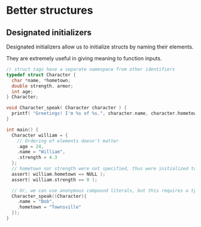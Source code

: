 # Better structures

## Designated initializers

Designated initializers allow us to initialize structs by naming their elements.

They are extremely useful in giving meaning to function inputs.

```c
// struct tags have a separate namespace from other identifiers
typedef struct Character {
  char *name, *hometown;
  double strength, armor;
  int age;
} Character;

void Character_speak( Character character ) {
  printf( "Greetings! I'm %s of %s.", character.name, character.hometown );
}

int main() {
  Character william = {
    // Ordering of elements doesn't matter
    .age = 24,
    .name = "William",
    .strength = 4.3
  };
  // hometown nor strength were not specified, thus were initialized to zero
  assert( william.hometown == NULL );
  assert( william.strength == 0 );

  // Or, we can use anonymous compound literals, but this requires a typecast
  Character_speak((Character){
    .name = "Bob",
    .hometown = "Townsville"
  });
}
```

